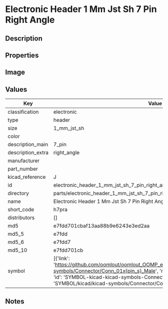 # Electronic Header 1 Mm Jst Sh 7 Pin Right Angle

## Description

## Properties


## Image


## Values

| Key | Value |
| --- | --- |
| classification | electronic |
| type | header |
| size | 1_mm_jst_sh |
| color |  |
| description_main | 7_pin |
| description_extra | right_angle |
| manufacturer |  |
| part_number |  |
| kicad_reference | J |
| id | electronic_header_1_mm_jst_sh_7_pin_right_angle |
| directory | parts/electronic_header_1_mm_jst_sh_7_pin_right_angle |
| name | Electronic Header 1 Mm Jst Sh 7 Pin Right Angle |
| short_code | h7pra |
| distributors | [] |
| md5 | e7fdd701cbaf13aa88b9e6243e3ed2aa |
| md5_5 | e7fdd |
| md5_6 | e7fdd7 |
| md5_10 | e7fdd701cb |
| symbol | [{'link': 'https://github.com/oomlout/oomlout_OOMP_eda_V2/tree/main/SYMBOL/kicad/kicad-symbols/Connector/Conn_01x{pin_s}_Male', 'name': 'Connector : Conn_01x07_Male', 'id': 'SYMBOL-kicad-kicad-symbols-Connector-Conn_01x07_Male', 'directory': 'SYMBOL/kicad/kicad-symbols/Connector/Conn_01x07_Male/'}] |

## Notes

